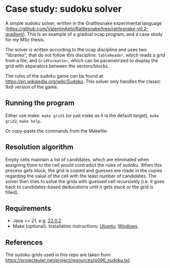 # Case study: sudoku solver

A simple sudoku solver, written in the Grattlesnake experimental language (https://github.com/ValentinAebi/Rattlesnake/tree/rattlesnake-v0.2-gradient).
This is an example of a gradual ocap program, and a case study for my MSc thesis.

The solver is written according to the ocap discipline and uses two "libraries", that do not follow this discipline: `TableReader`, which reads a grid from a file, 
and `GridFormatter`, which can be parametrized to display the grid with separators between the sectors/blocks.

The rules of the sudoku game can be found at https://en.wikipedia.org/wiki/Sudoku. This solver only handles the classic 9x9 version of the game.


## Running the program

Either use make: `make grid1` (or just make as it is the default target), `make grid2`, `make help`.

Or copy-paste the commands from the Makefile.


## Resolution algorithm

Empty cells maintain a list of candidates, which are eliminated when assigning them to the cell would contradict the rules of sudoku. When this process gets stuck, the grid is copied and guesses are made in the copies regarding the value of the cell with the least number of candidates. The solver then tries to solve the grids with guessed cell recursively (i.e. it goes back to candidates-based deducutions until it gets stuck or the grid is filled).


## Requirements

- Java >= 21, e.g. [22.0.2](https://www.oracle.com/java/technologies/javase/jdk22-archive-downloads.html)
- Make (optional). Installation instructions: [Ubuntu](https://linuxhint.com/install-make-ubuntu/), [Windows](https://www.technewstoday.com/install-and-use-make-in-windows/).


## References

The sudoku grids used in this repo are taken from https://projecteuler.net/project/resources/p096_sudoku.txt.

